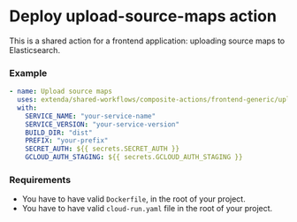 # Deploy upload-source-maps action

This is a shared action for a frontend application: uploading source maps to Elasticsearch.

### Example

```yaml
- name: Upload source maps
  uses: extenda/shared-workflows/composite-actions/frontend-generic/upload-source-maps@master
  with:
    SERVICE_NAME: "your-service-name"
    SERVICE_VERSION: "your-service-version"
    BUILD_DIR: "dist"
    PREFIX: "your-prefix"
    SECRET_AUTH: ${{ secrets.SECRET_AUTH }}
    GCLOUD_AUTH_STAGING: ${{ secrets.GCLOUD_AUTH_STAGING }}
```

### Requirements

- You have to have valid `Dockerfile`, in the root of your project.
- You have to have valid `cloud-run.yaml` file in the root of your project.

